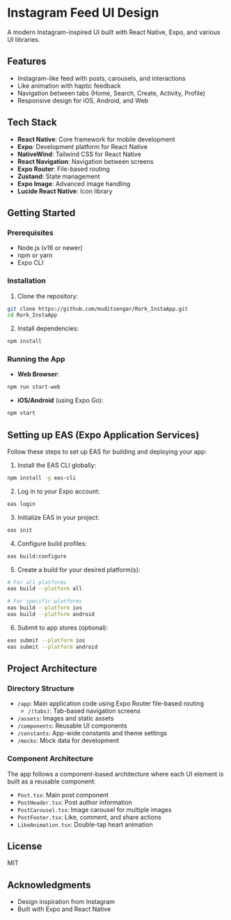 # Instagram Feed UI Design

A modern Instagram-inspired UI built with React Native, Expo, and various UI libraries.

## Features

- Instagram-like feed with posts, carousels, and interactions
- Like animation with haptic feedback
- Navigation between tabs (Home, Search, Create, Activity, Profile)
- Responsive design for iOS, Android, and Web

## Tech Stack

- **React Native**: Core framework for mobile development
- **Expo**: Development platform for React Native
- **NativeWind**: Tailwind CSS for React Native
- **React Navigation**: Navigation between screens
- **Expo Router**: File-based routing
- **Zustand**: State management
- **Expo Image**: Advanced image handling
- **Lucide React Native**: Icon library

## Getting Started

### Prerequisites

- Node.js (v16 or newer)
- npm or yarn
- Expo CLI

### Installation

1. Clone the repository:
```bash
git clone https://github.com/muditsengar/Rork_InstaApp.git
cd Rork_InstaApp
```

2. Install dependencies:
```bash
npm install
```

### Running the App

- **Web Browser**:
```bash
npm run start-web
```

- **iOS/Android** (using Expo Go):
```bash
npm start
```

## Setting up EAS (Expo Application Services)

Follow these steps to set up EAS for building and deploying your app:

1. Install the EAS CLI globally:
```bash
npm install -g eas-cli
```

2. Log in to your Expo account:
```bash
eas login
```

3. Initialize EAS in your project:
```bash
eas init
```

4. Configure build profiles:
```bash
eas build:configure
```

5. Create a build for your desired platform(s):
```bash
# For all platforms
eas build --platform all

# For specific platforms
eas build --platform ios
eas build --platform android
```

6. Submit to app stores (optional):
```bash
eas submit --platform ios
eas submit --platform android
```

## Project Architecture

### Directory Structure

- `/app`: Main application code using Expo Router file-based routing
  - `/(tabs)`: Tab-based navigation screens
- `/assets`: Images and static assets
- `/components`: Reusable UI components
- `/constants`: App-wide constants and theme settings
- `/mocks`: Mock data for development

### Component Architecture

The app follows a component-based architecture where each UI element is built as a reusable component:

- `Post.tsx`: Main post component
- `PostHeader.tsx`: Post author information
- `PostCarousel.tsx`: Image carousel for multiple images
- `PostFooter.tsx`: Like, comment, and share actions
- `LikeAnimation.tsx`: Double-tap heart animation

## License

MIT

## Acknowledgments

- Design inspiration from Instagram
- Built with Expo and React Native 